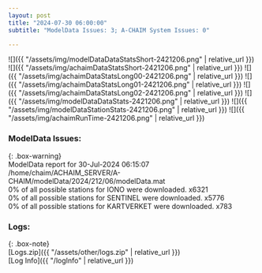 ```yaml
---
layout: post
title: "2024-07-30 06:00:00"
subtitle: "ModelData Issues: 3; A-CHAIM System Issues: 0"

---
```


![]({{ "/assets/img/modelDataDataStatsShort-2421206.png" | relative_url }})
![]({{ "/assets/img/achaimDataStatsShort-2421206.png" | relative_url }})
![]({{ "/assets/img/achaimDataStatsLong00-2421206.png" | relative_url }})
![]({{ "/assets/img/achaimDataStatsLong01-2421206.png" | relative_url }})
![]({{ "/assets/img/achaimDataStatsLong02-2421206.png" | relative_url }})
![]({{ "/assets/img/modelDataDataStats-2421206.png" | relative_url }})
![]({{ "/assets/img/modelDataStationStats-2421206.png" | relative_url }})
![]({{ "/assets/img/achaimRunTime-2421206.png" | relative_url }})


### ModelData Issues:  
  
{: .box-warning}  
 ModelData report for 30-Jul-2024 06:15:07   
 /home/chaim/ACHAIM_SERVER/A-CHAIM/modelData/2024/212/06/modelData.mat   
 0% of all possible stations for IONO were downloaded. x6321   
 0% of all possible stations for SENTINEL were downloaded. x5776   
 0% of all possible stations for KARTVERKET were downloaded. x783   
  


### Logs:  
  
{: .box-note}  
[Logs.zip]({{ "/assets/other/logs.zip" | relative_url }})  
[Log Info]({{ "/logInfo" | relative_url }})  

